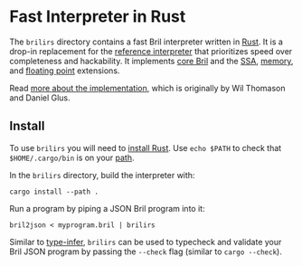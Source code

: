 Fast Interpreter in Rust
========================

The `brilirs` directory contains a fast Bril interpreter written in [Rust][].
It is a drop-in replacement for the [reference interpreter](interp.md) that prioritizes speed over completeness and hackability.
It implements [core Bril](../lang/core.md) and the [SSA][], [memory][], and [floating point][float] extensions.

Read [more about the implementation][blog], which is originally by Wil Thomason and Daniel Glus.

Install
-------
To use `brilirs` you will need to [install Rust](https://www.rust-lang.org/tools/install). Use `echo $PATH` to check that `$HOME/.cargo/bin` is on your [path](https://unix.stackexchange.com/a/26059/61192).

In the `brilirs` directory, build the interpreter with:

    cargo install --path .

Run a program by piping a JSON Bril program into it:

    bril2json < myprogram.bril | brilirs

Similar to [type-infer](infer.md), `brilirs` can be used to typecheck and validate your Bril JSON program by passing the `--check` flag (similar to `cargo --check`).

[rust]: https://www.rust-lang.org
[ssa]: ../lang/ssa.md
[memory]: ../lang/memory.md
[float]: ../lang/float.md
[blog]: https://www.cs.cornell.edu/courses/cs6120/2019fa/blog/faster-interpreter/
